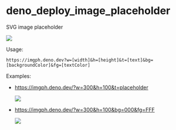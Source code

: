 # deno_deploy_image_placeholder

SVG image placeholder

![](https://imgph.deno.dev)

Usage:

```
https://imgph.deno.dev?w=[width]&h=[height]&t=[text]&bg=[backgroundColor]&fg=[textColor]
```

Examples:

- https://imgph.deno.dev/?w=300&h=100&t=placeholder

  ![](https://imgph.deno.dev/?w=300&h=100&t=placeholder)

- https://imgph.deno.dev/?w=300&h=100&bg=000&fg=FFF

  ![](https://imgph.deno.dev/?w=300&h=100&bg=000&fg=FFF)
